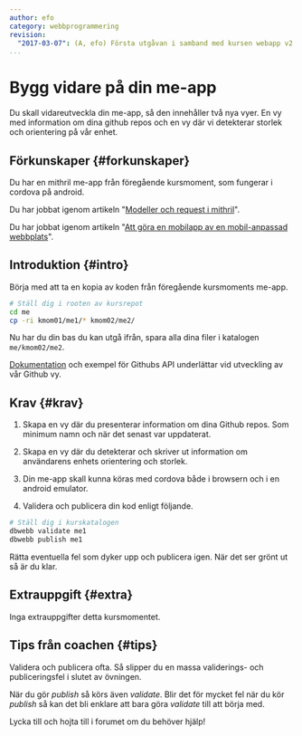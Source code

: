 ```yaml
---
author: efo
category: webbprogrammering
revision:
  "2017-03-07": (A, efo) Första utgåvan i samband med kursen webapp v2.
...
```

Bygg vidare på din me-app
==================================

Du skall vidareutveckla din me-app, så den innehåller två nya vyer. En vy med information om dina github repos och en vy där vi detekterar storlek och orientering på vår enhet.

<!--more-->



Förkunskaper {#forkunskaper}
-----------------------

Du har en mithril me-app från föregående kursmoment, som fungerar i cordova på android.

Du har jobbat igenom artikeln "[Modeller och request i mithril](kunskap/mithril-modeller-och-request)".

Du har jobbat igenom artikeln "[Att göra en mobilapp av en mobil-anpassad webbplats](kunskap/kunskap/att-gora-en-mobilapp-av-en-mobil-anpassad-webbplats)".



Introduktion {#intro}
-----------------------

Börja med att ta en kopia av koden från föregående kursmoments me-app.

```bash
# Ställ dig i rooten av kursrepot
cd me
cp -ri kmom01/me1/* kmom02/me2/
```

Nu har du din bas du kan utgå ifrån, spara alla dina filer i katalogen `me/kmom02/me2`.

[Dokumentation](https://developer.github.com/v3/) och exempel  för Githubs API underlättar vid utveckling av vår Github vy.



Krav {#krav}
-----------------------

1. Skapa en vy där du presenterar information om dina Github repos. Som minimum namn och när det senast var uppdaterat.

1. Skapa en vy där du detekterar och skriver ut information om användarens enhets orientering och storlek.

1. Din me-app skall kunna köras med cordova både i browsern och i en android emulator.

1. Validera och publicera din kod enligt följande.

```bash
# Ställ dig i kurskatalogen
dbwebb validate me1
dbwebb publish me1
```

Rätta eventuella fel som dyker upp och publicera igen. När det ser grönt ut så är du klar.



Extrauppgift {#extra}
-----------------------

Inga extrauppgifter detta kursmomentet.



Tips från coachen {#tips}
-----------------------

Validera och publicera ofta. Så slipper du en massa validerings- och publiceringsfel i slutet av övningen.

När du gör *publish* så körs även *validate*. Blir det för mycket fel när du kör *publish* så kan det bli enklare att bara göra *validate* till att börja med.

Lycka till och hojta till i forumet om du behöver hjälp!
